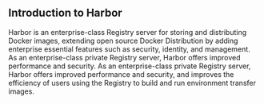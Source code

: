 ## Introduction to Harbor

Harbor is an enterprise-class Registry server for storing and distributing Docker images, extending open source Docker Distribution by adding enterprise essential features such as security, identity, and management. As an enterprise-class private Registry server, Harbor offers improved performance and security. As an enterprise-class private Registry server, Harbor offers improved performance and security, and improves the efficiency of users using the Registry to build and run environment transfer images.
